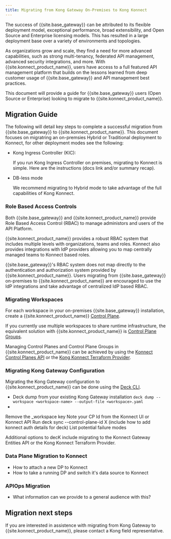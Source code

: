 ```yaml
---
title: Migrating from Kong Gateway On-Premises to Kong Konnect
---
```


The success of {{site.base_gateway}} can be attributed to its flexible deployment model, 
exceptional performance, broad extensibility, and Open Source and Enterprise licensing models.
This has resulted in a large deployment base over a variety of environments and topologies. 

As organizations grow and scale, they find a need for more advanced capabilities, 
such as strong multi-tenancy, federated API management, advanced security integrations, 
and more. With {{site.konnect_product_name}}, users have access to a full featured 
API management platform that builds on the lessons learned from deep customer 
usage of {{site.base_gateway}} and API management best practices.

This document will provide a guide for {{site.base_gateway}} users (Open Source or Enterprise) 
looking to migrate to {{site.konnect_product_name}}. 

## Migration Guide

The following will detail key steps to complete a successful migration from {{site.base_gateway}} to 
{{site.konnect_product_name}}. This document focuses on migratring an on-premsies Hybrid or Traditional
deployment to Konnect, for other deployment modes see the following:

* Kong Ingress Controller (KIC):
    
    If you run Kong Ingress Controller on premises, 
    migrating to Konnect is simple. Here are the instructions (docs link and/or summary recap).

* DB-less mode

    We recommend migrating to Hybrid mode to take advantage of the full capabilities of Kong Konnect.

### Role Based Access Controls

Both {{site.base_gateway}} and {{site.konnect_product_name}} provide Role Based Access Control (RBAC)
to manage administors and users of the API Platform. 

{{site.konnect_product_name}} provides a robust RBAC system that includes multiple levels with organizations, 
teams and roles. Konnect also provides integrations with IdP providers allowing you to map
centrally managed teams to Konnect based roles.

{{site.base_gateway}}'s RBAC system does not map directly to the authentication and authorization
system provided by {{site.konnect_product_name}}. Users migrating from {{site.base_gateway}} on-premises
to {{site.konnect_product_name}} are encouraged to use the IdP integrations and 
take advantage of centralized IdP based RBAC.

### Migrating Workspaces 

For each workspace in your on-premises {{site.base_gateway}} installation, create a {{site.konnect_product_name}}
[Control Plane](/konnect/gateway-manager/#control-planes).

If you currently use multiple workspaces to share runtime infrastructure, the equivalent 
solution with {{site.konnect_product_name}} is [Control Plane Groups](/konnect/gateway-manager/control-plane-groups/).

Managing Control Planes and Control Plane Groups in {{site.konnect_product_name}} can be achieved by using the
[Konnect Control Planes API](/konnect/api/control-planes/latest/) or the 
[Kong Konnect Terraform Provider](https://registry.terraform.io/providers/Kong/konnect/latest).

### Migrating Kong Gateway Configuration

Migrating the Kong Gateway configuration to {{site.konnect_product_name}} can be done using the
[Deck CLI](/deck/latest/guides/konnect/).

* Deck dump from your existing Kong Gateway installation
  `deck dump --workspace <workspace-name> --output-file <workspace>.yaml`
* 
Remove the _workspace key
Note your CP Id from the Konnect UI or Konnect API
Run deck sync --control-plane-id X (include how to add konnect auth details for deck)
List potential failure modes

Additional options to decK include migrating to the Konnect Gateway Entities API or 
the Kong Konnect Terraform Provider.

### Data Plane Migration to Konnect

* How to attach a new DP to Konnect
* How to take a running DP and switch it's data source to Konnect

### APIOps Migration

* What information can we provide to a general audience with this?

## Migration next steps

If  you are interested in assistence with migrating from Kong Gateway to 
{{site.konnect_product_name}}, please contact a Kong field representative.

